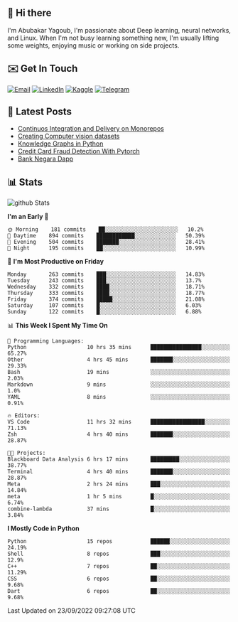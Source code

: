 ## 👋 Hi there

I'm Abubakar Yagoub, I'm passionate about Deep learning, neural networks, and
Linux. When I'm not busy learning something new, I'm usually lifting some
weights, enjoying music or working on side projects.

## ✉️ Get In Touch

[![Email](https://img.shields.io/badge/Email-f1f1f1?style=for-the-badge&logo=gmail&logoColor=0f111a)](mailto:git@blacksuan19.dev)
[![LinkedIn](https://img.shields.io/badge/LinkedIn-0077B5?style=for-the-badge&logo=linkedin&logoColor=white)](https://www.linkedin.com/in/blacksuan19/)
[![Kaggle](https://img.shields.io/badge/Kaggle-5acfff?style=for-the-badge&logo=kaggle&logoColor=white)](http://kaggle.com/abubakaryagob/)
[![Telegram](https://img.shields.io/badge/Telegram-2CA5E0?style=for-the-badge&logo=telegram&logoColor=white)](https://t.me/blacksuan19)

## 📩 Latest Posts

<!-- BLOG-POST-LIST:START -->
- [Continuos Integration and Delivery on Monorepos](http://blacksuan19.dev/blog/github-actions-monorepos/)
- [Creating Computer vision datasets](http://blacksuan19.dev/blog/creating-datasets/)
- [Knowledge Graphs in Python](http://blacksuan19.dev/projects/Knowledge_Graphs/)
- [Credit Card Fraud Detection With Pytorch](http://blacksuan19.dev/projects/credit-card-fraud-detection-with-pytorch/)
- [Bank Negara Dapp](http://blacksuan19.dev/projects/bank-negara/)
<!-- BLOG-POST-LIST:END -->

## 📊 Stats

![github Stats](https://github-readme-stats.vercel.app/api?username=blacksuan19&theme=github_dark&show_icons=true&count_private=true&custom_title=Github%20Stats&hide_border=true)

<!--START_SECTION:waka-->
**I'm an Early 🐤** 

```text
🌞 Morning    181 commits    ██░░░░░░░░░░░░░░░░░░░░░░░   10.2% 
🌆 Daytime    894 commits    ████████████░░░░░░░░░░░░░   50.39% 
🌃 Evening    504 commits    ███████░░░░░░░░░░░░░░░░░░   28.41% 
🌙 Night      195 commits    ██░░░░░░░░░░░░░░░░░░░░░░░   10.99%

```
📅 **I'm Most Productive on Friday** 

```text
Monday       263 commits    ███░░░░░░░░░░░░░░░░░░░░░░   14.83% 
Tuesday      243 commits    ███░░░░░░░░░░░░░░░░░░░░░░   13.7% 
Wednesday    332 commits    ████░░░░░░░░░░░░░░░░░░░░░   18.71% 
Thursday     333 commits    ████░░░░░░░░░░░░░░░░░░░░░   18.77% 
Friday       374 commits    █████░░░░░░░░░░░░░░░░░░░░   21.08% 
Saturday     107 commits    █░░░░░░░░░░░░░░░░░░░░░░░░   6.03% 
Sunday       122 commits    █░░░░░░░░░░░░░░░░░░░░░░░░   6.88%

```


📊 **This Week I Spent My Time On** 

```text
💬 Programming Languages: 
Python                   10 hrs 35 mins      ████████████████░░░░░░░░░   65.27% 
Other                    4 hrs 45 mins       ███████░░░░░░░░░░░░░░░░░░   29.33% 
Bash                     19 mins             ░░░░░░░░░░░░░░░░░░░░░░░░░   2.03% 
Markdown                 9 mins              ░░░░░░░░░░░░░░░░░░░░░░░░░   1.0% 
YAML                     8 mins              ░░░░░░░░░░░░░░░░░░░░░░░░░   0.91%

🔥 Editors: 
VS Code                  11 hrs 32 mins      █████████████████░░░░░░░░   71.13% 
Zsh                      4 hrs 40 mins       ███████░░░░░░░░░░░░░░░░░░   28.87%

🐱‍💻 Projects: 
Blackboard Data Analysis 6 hrs 17 mins       █████████░░░░░░░░░░░░░░░░   38.77% 
Terminal                 4 hrs 40 mins       ███████░░░░░░░░░░░░░░░░░░   28.87% 
Meta                     2 hrs 24 mins       ███░░░░░░░░░░░░░░░░░░░░░░   14.84% 
meta                     1 hr 5 mins         █░░░░░░░░░░░░░░░░░░░░░░░░   6.74% 
combine-lambda           37 mins             █░░░░░░░░░░░░░░░░░░░░░░░░   3.84%

```

**I Mostly Code in Python** 

```text
Python                   15 repos            ██████░░░░░░░░░░░░░░░░░░░   24.19% 
Shell                    8 repos             ███░░░░░░░░░░░░░░░░░░░░░░   12.9% 
C++                      7 repos             ██░░░░░░░░░░░░░░░░░░░░░░░   11.29% 
CSS                      6 repos             ██░░░░░░░░░░░░░░░░░░░░░░░   9.68% 
Dart                     6 repos             ██░░░░░░░░░░░░░░░░░░░░░░░   9.68%

```



 Last Updated on 23/09/2022 09:27:08 UTC
<!--END_SECTION:waka-->
